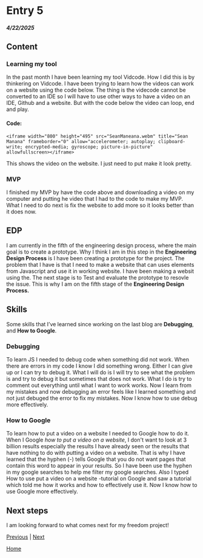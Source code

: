 # Entry 5
##### 4/22/2025

## Content

### Learning my tool
In the past month I have been learning my tool Vidcode. How I did this is by thinkering on Vidcode. I have been trying to learn how the videos can work on a website using the code below. The thing is the videcode cannot be converted to an IDE so I will have to use other ways to have a video on an IDE, Github and a website. But with the code below the video can loop, end and play.

#### Code:
```
<iframe width="800" height="495" src="SeanManeana.webm" title="Sean Manana" frameborder="0" allow="accelerometer; autoplay; clipboard-write; encrypted-media; gyroscope; picture-in-picture" allowfullscreen></iframe>

```
This shows the video on the website. I just need to put make it look pretty.

### MVP
I finished my MVP by have the code above and downloading a video on my computer and putting he video that I had to the code to make my MVP. What I need to do next is fix the website to add more so it looks better than it does now.

## EDP
I am currently in the fifth of the engineering design process, where the main goal is to create a prototype. Why I think I am in this step in the **Engineering Design Process** is I have been creating a prototype for the project. The problem that I have is that I need to make a website that can uses elements from Javascript and use it in working website. I have been making a websit using the. The next stage is to Test and evaluate the prototype to resovle the issue. This is why I am on the fifth stage of the **Engineering Design Process.**

## Skills
Some skills that I’ve learned since working on the last blog are **Debugging**, and **How to Google**.

### Debugging
To learn JS I needed to debug code when something did not work. When there are errors in my code I know I did something wrong. Either I can give up or I can try to debug it. What I will do is I will try to see what the problem is and try to debug it but sometimes that does not work. What I do is try to comment out everything until what I want to work works. Now I learn from my mistakes and now debugging an error feels like I learned something and not just debuged the error to fix my mistakes. Now I know how to use debug more effectively.

### How to Google
To learn how to put a video on a website I needed to Google how to do it. When I Google _how to put a video on a website_, I don't want to look at 3 billion results especially the results I have already seen or the results that have nothing to do with putting a video on a website. That is why I have learned that the hyphen (-) tells Google that you do not want pages that contain this word to appear in your results. So I have been use the hyphen in my google searches to help me filter my google searches. Also I typed How to use put a video on a website -tutorial on Google and saw a tutorial which told me how it works and how to effectively use it. Now I know how to use Google more effectively.

## Next steps
I am looking forward to what comes next for my freedom project!

[Previous](entry04.md) | [Next](entry06.md)

[Home](../README.md)
